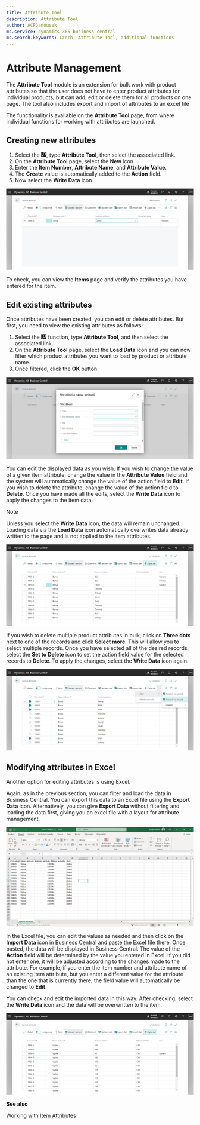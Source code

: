 ```yaml
---
title: Attribute Tool
description: Attribute Tool
author: ACPJanousek
ms.service: dynamics-365-business-central
ms.search.keywords: Czech, Attribute Tool, additional functions
---
```

# Attribute Management

The **Attribute Tool** module is an extension for bulk work with product attributes so that the user does not have to enter product attributes for individual products, but can add, edit or delete them for all products on one page. The tool also includes export and import of attributes to an excel file

The functionality is available on the **Attribute Tool** page, from where individual functions for working with attributes are launched.

## Creating new attributes

1. Select the ![Light bulb icon to open the Tell Me feature](media/ui-search/search_small.png "Tell me what you want to do"), type **Attribute Tool**, then select the associated link.
2. On the **Attribute Tool** page, select the **New** icon.
3. Enter the **Item Number**, **Attribute Name**, and **Attribute Value**.
4. The **Create** value is automatically added to the **Action** field.
5. Now select the **Write Data** icon.

![Creating new attributes](media/CreateNew.png)

To check, you can view the **Items** page and verify the attributes you have entered for the item.

## Edit existing attributes

Once attributes have been created, you can edit or delete attributes.
But first, you need to view the existing attributes as follows:

1. Select the ![Bulb icon to open the Tell Me](media/ui-search/search_small.png "Tell me what you want to do") function, type **Attribute Tool**, and then select the associated link.
2. On the **Attribute Tool** page, select the **Load Data** icon and you can now filter which product attributes you want to load by product or attribute name.
3. Once filtered, click the **OK** button.

![Filter Attributes](media/FilterAttributes.png)

You can edit the displayed data as you wish. If you wish to change the value of a given item attribute, change the value in the **Attribute Value** field and the system will automatically change the value of the action field to **Edit**. If you wish to delete the attribute, change the value of the action field to **Delete**. Once you have made all the edits, select the **Write Data** icon to apply the changes to the item data.

> [!NOTE]
> Unless you select the **Write Data** icon, the data will remain unchanged. Loading data via the **Load Data** icon automatically overwrites data already written to the page and is not applied to the item attributes.

![Changes](media/Changes.png)

If you wish to delete multiple product attributes in bulk, click on **Three dots** next to one of the records and click **Select more**. This will allow you to select multiple records. Once you have selected all of the desired records, select the **Set to Delete** icon to set the action field value for the selected records to **Delete**. To apply the changes, select the **Write Data** icon again.

![Set To Delete](media/SetToDelete.png)

## Modifying attributes in Excel

Another option for editing attributes is using Excel.

Again, as in the previous section, you can filter and load the data in Business Central. You can export this data to an Excel file using the **Export Data** icon. Alternatively, you can give **Export Data** without filtering and loading the data first, giving you an excel file with a layout for attribute management.

![Excel Attributes](media/ExcelAttributes.png)

In the Excel file, you can edit the values as needed and then click on the **Import Data** icon in Business Central and paste the Excel file there. Once pasted, the data will be displayed in Business Central. The value of the **Action** field will be determined by the value you entered in Excel. If you did not enter one, it will be adjusted according to the changes made to the attribute. For example, if you enter the item number and attribute name of an existing item attribute, but you enter a different value for the attribute than the one that is currently there, the field value will automatically be changed to **Edit**.

You can check and edit the imported data in this way. After checking, select the **Write Data** icon and the data will be overwritten to the item.

![Imported Attributes](media/ImportedAttributes.png)

**See also**

[Working with Item Attributes](https://learn.microsoft.com/cs-cz/dynamics365/business-central/inventory-how-work-item-attributes)
